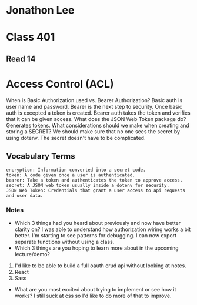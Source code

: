 # Jonathon Lee
# Class 401
## Read 14


# Access Control (ACL)


When is Basic Authorization used vs. Bearer Authorization?
Basic auth is user name and password. Bearer is the next step to security. Once basic auth is excepted a token is created. Bearer auth takes the token and verifies that it can be given access.
What does the JSON Web Token package do?
Generates tokens.
What considerations should we make when creating and storing a SECRET?
We should make sure that no one sees the secret by using dotenv. The secret doesn't have to be complicated.


## Vocabulary Terms
```
encryption: Information converted into a secret code.
token: A code given once a user is authenticated.
bearer: Take a token and authenticates the token to approve access.
secret: A JSON web token usually inside a dotenv for security.
JSON Web Token: Credentials that grant a user access to api requests and user data.
```

### Notes
- Which 3 things had you heard about previously and now have better clarity on?
I was able to understand how authorization wiring works a bit better. I'm starting to see patterns for debugging. I can now export separate functions without using a class.
- Which 3 things are you hoping to learn more about in the upcoming lecture/demo?
1. I'd like to be able to build a full oauth crud api without looking at notes. 
1. React
1. Sass
- What are you most excited about trying to implement or see how it works?
I still suck at css so I'd like to do more of that to improve.

